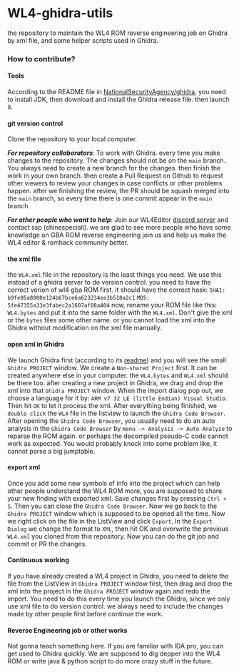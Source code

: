 # WL4-ghidra-utils
the repository to maintain the WL4 ROM reverse engineering job on Ghidra by xml file, and some helper scripts used in Ghidra.

### How to contribute? 
#### Tools
According to the README file in [NationalSecurityAgency/ghidra](https://github.com/NationalSecurityAgency/ghidra), you need to install JDK, then download and install the Ghidra release file. then launch it.

#### git version control
Clone the repository to your local computer.

***For repository collaborators***: To work with Ghidra. every time you make changes to the repository. The changes should not be on the `main` branch. You always need to create a new branch for the changes. then finish the work in your own branch. then create a Pull Request on Github to request other viewers to review your changes in case conflicts or other problems happen. after we finishing the review, the PR should be squash merged into the `main` branch, so every time there is one commit appear in the `main` branch.

***For other people who want to help***: Join our WL4Editor [discord server](https://discord.gg/EQ6JhvP) and contact ssp (shinespeciall). we are glad to see more people who have some knowledge on GBA ROM reverse engineering join us and help us make the WL4 editor & romhack community better.

#### the xml file
the `WL4.xml` file in the repository is the least things you need. We use this instead of a ghidra server to do version control.
you need to have the correct verion of wl4 gba ROM first. it should have the correct hask:
`SHA1: b9fe05a8080e124b67bce6a623234ee3b518a2c1`
`MD5: 5fe47355a33e3fabec2a1607af88a404`
now, rename your ROM file like this: `WL4.bytes` and put it into the same folder with the `WL4.xml`. Don't give the xml or the `bytes` files some other name. or you cannot load the xml into the Ghidra without modification on the xml file manually.

#### open xml in Ghidra
We launch Ghidra first (according to its [readme](https://github.com/NationalSecurityAgency/ghidra)) and you will see the small `Ghidra PROJECT` window. We create a `Non-shared Project` first. It can be created anywhere else in your computer. the `WL4.bytes` and `WL4.xml` should be there too.
after creating a new project in Ghidra, we drag and drop the xml into that `Ghidra PROJECT` window. When the import dialog pop out, we choose a language for it by: `ARM v7 32 LE (little Endian) Visual Studio`. Then hit `OK` to let it process the xml. After everything being finished, we `double click` the `WL4` file in the listview to launch the `Ghidra Code Browser`.
After opening the `Ghidra Code Browser`, you usually need to do an auto analysis in the `Ghidra Code Browser` by `menu -> Analysis -> Auto Analyze` to reparse the ROM again. or perhaps the decompiled pseudo-C code cannot work as expected. You would probably knock into some problem like, it cannot parse a big jumptable.

#### export xml
Once you add some new symbols of info into the project which can help other people understand the WL4 ROM more, you are supposed to share your new finding with exported xml. Save changes first by pressing `Ctrl + S`. Then you can close the `Ghidra Code Browser`. Now we go back to the `Ghidra PROJECT` window which is supposed to be opened all the time. Now we right click on the file in the ListView and click `Export`. In the `Export Dialog` we change the format to `XML`, then hit OK and overwrite the previous `WL4.xml` you cloned from this repository.
Now you can do the git job and commit or PR the changes.

#### Continuous working
If you have already created a WL4 project in Ghidra, you need to delete the file from the ListView in `Ghidra PROJECT` window first, then drag and drop the xml into the project in the `Ghidra PROJECT` window again and redo the import. You need to do this every time you launch the Ghidra, since we only use xml file to do version control. we always need to include the changes made by other people first before continue the work.

#### Reverse Engineering job or other works
Not gonna teach something here. If you are familiar with IDA pro, you can get used to Ghidra quickly. We are supposed to dig depper into the WL4 ROM or write java & python script to do more crazy stuff in the future.

